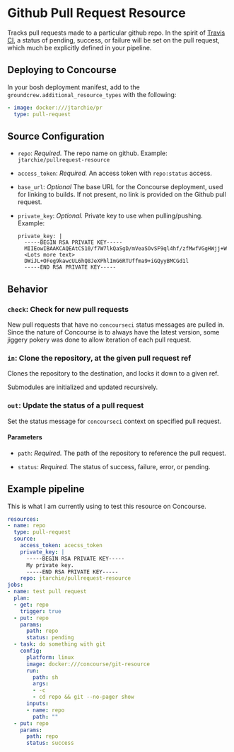 # Github Pull Request Resource

Tracks pull requests made to a particular github repo. In the spirit of [Travis
CI](https://travis-ci.org/), a status of pending, success, or failure will be
set on the pull request, which much be explicitly defined in your pipeline.


## Deploying to Concourse

In your bosh deployment manifest, add to the `groundcrew.additional_resource_types` with the following:

```yaml
- image: docker:///jtarchie/pr
  type: pull-request
```

## Source Configuration

* `repo`: *Required.* The repo name on github.
    Example: `jtarchie/pullrequest-resource`

* `access_token`: *Required.* An access token with `repo:status` access.

* `base_url`: *Optional* The base URL for the Concourse deployment, used for
  linking to builds. If not present, no link is provided on the Github pull
  request.

* `private_key`: *Optional.* Private key to use when pulling/pushing.
    Example:
    ```
    private_key: |
      -----BEGIN RSA PRIVATE KEY-----
      MIIEowIBAAKCAQEAtCS10/f7W7lkQaSgD/mVeaSOvSF9ql4hf/zfMwfVGgHWjj+W
      <Lots more text>
      DWiJL+OFeg9kawcUL6hQ8JeXPhlImG6RTUffma9+iGQyyBMCGd1l
      -----END RSA PRIVATE KEY-----
    ```

## Behavior

### `check`: Check for new pull requests

New pull requests that have no `concourseci` status messages are pulled in.
Since the nature of Concourse is to always have the latest version, some jiggery
pokery was done to allow iteration of each pull request.

### `in`: Clone the repository, at the given pull request ref

Clones the repository to the destination, and locks it down to a given ref.

Submodules are initialized and updated recursively.


### `out`: Update the status of a pull request

Set the status message for `concourseci` context on specified pull request.

#### Parameters

* `path`: *Required.* The path of the repository to reference the pull request.

* `status`: *Required.* The status of success, failure, error, or pending.

## Example pipeline

This is what I am currently using to test this resource on Concourse.

```yaml
resources:
- name: repo
  type: pull-request
  source:
    access_token: acecss_token
    private_key: |
      -----BEGIN RSA PRIVATE KEY-----
      My private key.
      -----END RSA PRIVATE KEY-----
    repo: jtarchie/pullrequest-resource
jobs:
- name: test pull request
  plan:
  - get: repo
    trigger: true
  - put: repo
    params:
      path: repo
      status: pending
  - task: do something with git
    config:
      platform: linux
      image: docker:///concourse/git-resource
      run:
        path: sh
        args:
        - -c
        - cd repo && git --no-pager show
      inputs:
      - name: repo
        path: ""
  - put: repo
    params:
      path: repo
      status: success

```
